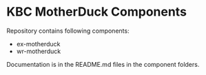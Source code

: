 # KBC MotherDuck Components

Repository contains following components:
- ex-motherduck
- wr-motherduck

Documentation is in the README.md files in the component folders.